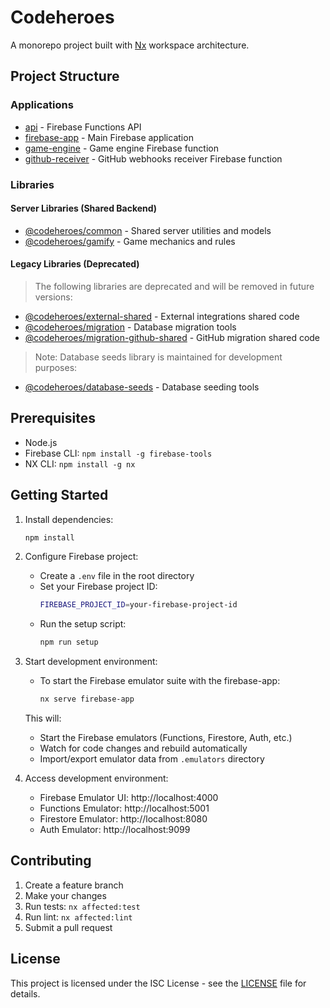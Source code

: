 # Codeheroes

A monorepo project built with [Nx](https://nx.dev) workspace architecture.

## Project Structure

### Applications

- [api](apps/api) - Firebase Functions API
- [firebase-app](apps/firebase-app) - Main Firebase application
- [game-engine](apps/game-engine) - Game engine Firebase function
- [github-receiver](apps/github-receiver) - GitHub webhooks receiver Firebase function

### Libraries

#### Server Libraries (Shared Backend)
- [@codeheroes/common](libs/server/common) - Shared server utilities and models
- [@codeheroes/gamify](libs/server/gamify) - Game mechanics and rules

#### Legacy Libraries (Deprecated)
> The following libraries are deprecated and will be removed in future versions:
- [@codeheroes/external-shared](libs/migration/external-shared) - External integrations shared code
- [@codeheroes/migration](libs/migration/migration) - Database migration tools
- [@codeheroes/migration-github-shared](libs/migration/migration-github-shared) - GitHub migration shared code

> Note: Database seeds library is maintained for development purposes:
- [@codeheroes/database-seeds](libs/database-seeds) - Database seeding tools

## Prerequisites

- Node.js
- Firebase CLI: `npm install -g firebase-tools`
- NX CLI: `npm install -g nx`

## Getting Started

1. Install dependencies:
   ```sh
   npm install
   ```

2. Configure Firebase project:
   - Create a `.env` file in the root directory
   - Set your Firebase project ID:
     ```sh
     FIREBASE_PROJECT_ID=your-firebase-project-id
     ```
   - Run the setup script:
     ```sh
     npm run setup
     ```

3. Start development environment:
   - To start the Firebase emulator suite with the firebase-app:
     ```sh
     nx serve firebase-app
     ```
   This will:
   - Start the Firebase emulators (Functions, Firestore, Auth, etc.)
   - Watch for code changes and rebuild automatically
   - Import/export emulator data from `.emulators` directory

4. Access development environment:
   - Firebase Emulator UI: http://localhost:4000
   - Functions Emulator: http://localhost:5001
   - Firestore Emulator: http://localhost:8080
   - Auth Emulator: http://localhost:9099

## Contributing

1. Create a feature branch
2. Make your changes
3. Run tests: `nx affected:test`
4. Run lint: `nx affected:lint`
5. Submit a pull request

## License

This project is licensed under the ISC License - see the [LICENSE](LICENSE) file for details.